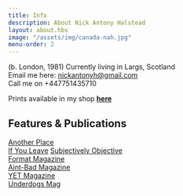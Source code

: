 ```yaml
---
title: Info
description: About Nick Antony Halstead
layout: about.hbs
image: "/assets/img/canada-nah.jpg"
menu-order: 2
---
```


(b. London, 1981) Currently living in Largs, Scotland   
Email me here: <nickantonyh@gmail.com>  
Call me on +447751435710  

Prints available in my shop **[here](http://nickhalstead.bigcartel.com/)**

## Features & Publications
[Another Place](http://anotherplacemag.tumblr.com/post/138016048262/exit-points-nick-antony-halstead)  
[If You Leave](https://iylshowcase.tumblr.com/post/143733381607/on-tumblr-nick-antony-halstead)
[Subjectively Objective](https://subjectivelyobjective.com/product/volume-14/)  
[Format Magazine](https://www.format.com/magazine/galleries/photography/new-topographics-suburban-photo-gallery)  
[Aint-Bad Magazine](https://www.aint-bad.com/article/2017/01/20/nick-halstead/)  
[YET Magazine](https://www.yet-magazine.com/post/journey-home)  
[Underdogs Mag](https://issuu.com/isagelb/docs/underdogs-issue_14)
 
